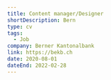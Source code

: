 ```yaml
---
title: Content manager/Designer
shortDescription: Bern
type: cv
tags:
  - Job
company: Berner Kantonalbank
link: https://bekb.ch
date: 2020-08-01
dateEnd: 2022-02-28
---
```



